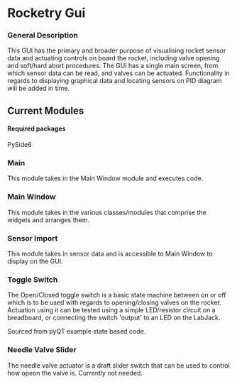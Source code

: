 # Rocketry Gui


### General Description
This GUI has the primary and broader purpose of visualising rocket sensor data and actuating controls on board the rocket, including valve opening and soft/hard abort procedures.
The GUI has a single main screen, from which sensor data can be read, and valves can be actuated. Functionality in regards to displaying graphical data and locating sensors on PID diagram will be added in time.

## Current Modules
#### Required packages
PySide6

### Main
This module takes in the Main Window module and executes code.

### Main Window
This module takes in the various classes/modules that comprise the widgets and arranges them.

### Sensor Import
This module takes in sensor data and is accessible to Main Window to display on the GUI.

### Toggle Switch
The Open/Closed toggle switch is a basic state machine between on or off which is to be used with regards to opening/closing valves on the rocket. Actuation using it can be tested using a simple LED/resistor circuit on a breadboard, or connecting the switch 'output' to an LED on the LabJack.

Sourced from pyQT example state based code.

### Needle Valve Slider
The needle valve actuator is a draft slider switch that can be used to control how opeon the valve is. Currently not needed.
